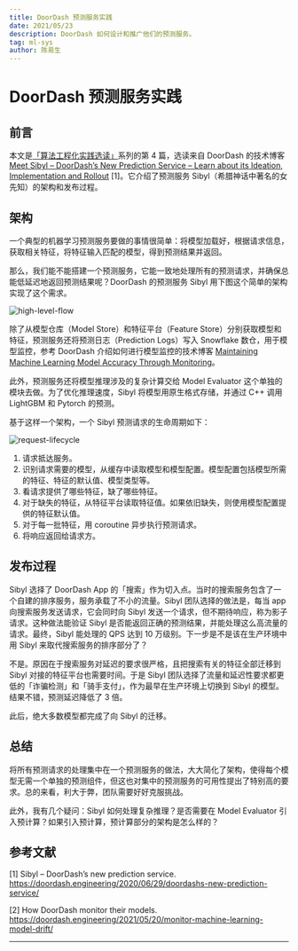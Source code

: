 ```yaml
---
title: DoorDash 预测服务实践
date: 2021/05/23
description: DoorDash 如何设计和推广他们的预测服务。
tag: ml-sys
author: 陈易生
---
```


# DoorDash 预测服务实践

## 前言

本文是[「算法工程化实践选读」](./mlsys-we-love)系列的第 4 篇，选读来自 DoorDash 的技术博客 [Meet Sibyl – DoorDash’s New Prediction Service – Learn about its Ideation, Implementation and Rollout](https://doordash.engineering/2020/06/29/doordashs-new-prediction-service/) [1]。它介绍了预测服务 Sibyl（希腊神话中著名的女先知）的架构和发布过程。

## 架构

一个典型的机器学习预测服务要做的事情很简单：将模型加载好，根据请求信息，获取相关特征，将特征输入匹配的模型，得到预测结果并返回。

那么，我们能不能搭建一个预测服务，它能一致地处理所有的预测请求，并确保总能低延迟地返回预测结果呢？DoorDash 的预测服务 Sibyl 用下图这个简单的架构实现了这个需求。

![high-level-flow](/images/doordash-prediction-service/high-level-flow.jpeg)

除了从模型仓库（Model Store）和特征平台（Feature Store）分别获取模型和特征，预测服务还将预测日志（Prediction Logs）写入 Snowflake 数仓，用于模型监控，参考 DoorDash 介绍如何进行模型监控的技术博客 [Maintaining Machine Learning Model Accuracy Through Monitoring](https://doordash.engineering/2021/05/20/monitor-machine-learning-model-drift/)。

此外，预测服务还将模型推理涉及的复杂计算交给 Model Evaluator 这个单独的模块去做。为了优化推理速度，Sibyl 将模型用原生格式存储，并通过 C++ 调用 LightGBM 和 Pytorch 的预测。

基于这样一个架构，一个 Sibyl 预测请求的生命周期如下：

![request-lifecycle](/images/doordash-prediction-service/request-lifecycle.jpeg)

1. 请求抵达服务。
1. 识别请求需要的模型，从缓存中读取模型和模型配置。模型配置包括模型所需的特征、特征的默认值、模型类型等。
1. 看请求提供了哪些特征，缺了哪些特征。
1. 对于缺失的特征，从特征平台读取特征值。如果依旧缺失，则使用模型配置提供的特征默认值。
1. 对于每一批特征，用 coroutine 异步执行预测请求。
1. 将响应返回给请求方。

## 发布过程

Sibyl 选择了 DoorDash App 的「搜索」作为切入点。当时的搜索服务包含了一个自建的排序服务，服务承载了不小的流量。Sibyl 团队选择的做法是，每当 app 向搜索服务发送请求，它会同时向 Sibyl 发送一个请求，但不期待响应，称为影子请求。这种做法能验证 Sibyl 是否能返回正确的预测结果，并能处理这么高流量的请求。最终，Sibyl 能处理的 QPS 达到 10 万级别。下一步是不是该在生产环境中用 Sibyl 来取代搜索服务的排序部分了？

不是。原因在于搜索服务对延迟的要求很严格，且把搜索有关的特征全部迁移到 Sibyl 对接的特征平台也需要时间。于是 Sibyl 团队选择了流量和延迟性要求都更低的「诈骗检测」和「骑手支付」，作为最早在生产环境上切换到 Sibyl 的模型。结果不错，预测延迟降低了 3 倍。

此后，绝大多数模型都完成了向 Sibyl 的迁移。

## 总结

将所有预测请求的处理集中在一个预测服务的做法，大大简化了架构，使得每个模型无需一个单独的预测组件，但这也对集中的预测服务的可用性提出了特别高的要求。总的来看，利大于弊，团队需要好好克服挑战。

此外，我有几个疑问：Sibyl 如何处理复杂推理？是否需要在 Model Evaluator 引入预计算？如果引入预计算，预计算部分的架构是怎么样的？

## 参考文献

[1] Sibyl – DoorDash’s new prediction service. https://doordash.engineering/2020/06/29/doordashs-new-prediction-service/

[2] How DoorDash monitor their models. https://doordash.engineering/2021/05/20/monitor-machine-learning-model-drift/

---
